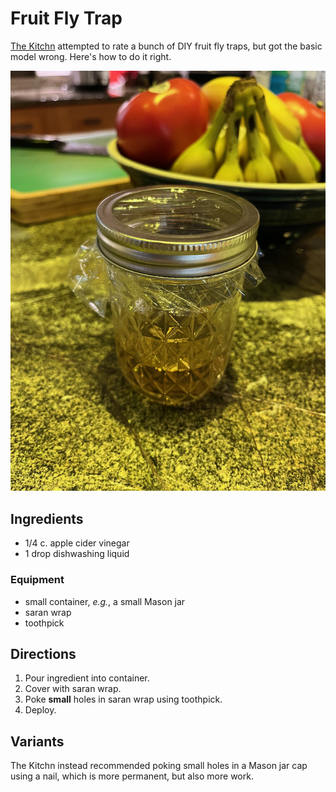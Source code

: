 # Fruit Fly Trap

[The Kitchn](https://www.thekitchn.com/diy-fruit-fly-traps-22942130) attempted to rate a bunch of DIY fruit fly traps, but got the basic model wrong.
Here's how to do it right.

![deployed fruit fly trap](../images/trap.png)

## Ingredients

* 1/4 c. apple cider vinegar
* 1 drop dishwashing liquid

### Equipment

* small container, *e.g.*, a small Mason jar
* saran wrap
* toothpick

## Directions

1. Pour ingredient into container.
2. Cover with saran wrap.
3. Poke **small** holes in saran wrap using toothpick.
4. Deploy.

## Variants

The Kitchn instead recommended poking small holes in a Mason jar cap using a nail, which is more permanent, but also more work.
